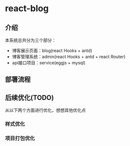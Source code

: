 # react-blog

## 介绍

本系统总共分为三个部分：

* 博客展示页面：blog(react Hooks + antd)
* 博客管理系统：admin(react Hooks + antd + react Router)
* api接口项目：service(eggjs + mysql)

## 部署流程

## 后续优化(TODO)

从以下两个方面进行优化，想想其他优化点

### 样式优化

### 项目打包优化
